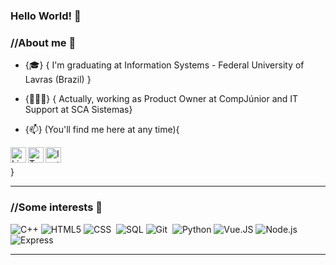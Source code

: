 ### Hello World! 👋

### //About me 🎒
 
- {🎓} { I'm graduating at Information Systems - Federal University of Lavras (Brazil) }

- {👨🏽‍💻} { Actually, working as Product Owner at CompJúnior and IT Support at SCA Sistemas} 

- {📫} (You'll find me here at any time){

<a target="_blank" href="https://www.linkedin.com/in/JoseVictorAmorim/">
  <img align="left" alt="LinkedIN" width="25px" src="https://logospng.org/download/linkedin/logo-linkedin-icon-2048.png" /> </a>
   
  <a target="_blank" href="https://twitter.com/Xotave">
  <img align="left" alt="Twitter" width="25px" src="https://upload.wikimedia.org/wikipedia/pt/thumb/3/3d/Twitter_logo_2012.svg/172px-Twitter_logo_2012.svg.png" />
</a>

<a target="_blank" href="https://www.instagram.com/jotavecomx/">
  <img align="left" alt="Instagram" width="25px" src="https://upload.wikimedia.org/wikipedia/commons/thumb/e/e7/Instagram_logo_2016.svg/1200px-Instagram_logo_2016.svg.png" />
</a>


<br>



}

---

### //Some interests 👾

![C++](https://img.shields.io/badge/-C++-555555?style=flat&logo=c%2B%2B)
![HTML5](https://img.shields.io/badge/-HTML5-000000?style=flat&logo=html5)
![CSS](https://img.shields.io/badge/-CSS-05122A?style=flat&logo=CSS3&logoColor=1572B6)&nbsp;
![SQL](https://img.shields.io/badge/-SQL-000000?style=flat&logo=postgresql)
![Git](https://img.shields.io/badge/-Git-05122A?style=flat&logo=git)&nbsp;
![Python](https://img.shields.io/badge/-Python-555555?style=flat&logo=python)
![Vue.JS](https://img.shields.io/badge/-Vue.js-555555?style=flat&logo=vue.js)
![Node.js](https://img.shields.io/badge/-Node.js-555555?style=flat&logo=node.js)
![Express](https://img.shields.io/badge/-ExpressJS-555555?style=flat&logo=express)

---





